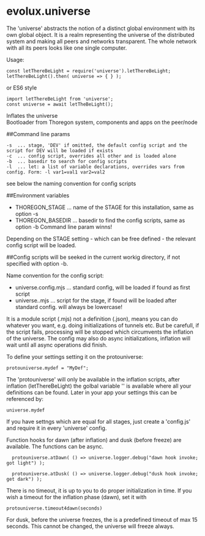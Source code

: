 # evolux.universe

The 'universe' abstracts the notion of a distinct global environment with its own global object.
It is a realm representing the universe of the distributed system and making all peers and networks transparent.
The whole network with all its peers looks like one single computer.

Usage:

    const letThereBeLight = require('universe').letThereBeLight;     
    letThereBeLight().then( universe => { } );
    
or ES6 style

    import letThereBeLight from 'universe'; 
    const universe = await letTheBeLight();

Inflates the universe  
Bootloader from Thoregon system, components and apps on the peer/node 

##Command line params

    -s  ... stage, 'DEV' if omitted, the default config script and the script for DEV will be loaded if exists 
    -c  ... config script, overrides all other and is loaded alone 
    -b  ... basedir to search for config scripts
    -l  ... let: a list of variable declarations, overrides vars from config. Form: -l var1=val1 var2=val2 
    
see below the naming convention for config scripts

##Environment variables
- THOREGON_STAGE    ... name of the STAGE for this installation, same as option -s
- THOREGON_BASEDIR  ... basedir to find the config scripts, same as option -b
Command line param winns!

Depending on the STAGE setting - which can be free defined - the relevant config script will be loaded.

##Config scripts 
will be seeked in the current workig directory, if not specified with option -b.

Name convention for the config script:
- universe.config.mjs       ... standard config, will be loaded if found as first script
- universe.<STAGE>.mjs      ... script for the stage, if found will be loaded after standard config. <STAGE> will always be lowercase!

It is a module script (.mjs) not a definition (.json), means you can do whatever you want, e.g. doing
initializations of tunnels etc. But be carefull, if the script fails, processing will be stopped 
which circumvents the inflation of the universe. The config may also do async initializations,
inflation will wait until all async operations did finish. 

To define your settings setting it on the protouniverse:
        
    protouniverse.mydef = "MyDef";

The 'protouniverse' will only be available in the inflation scripts, after inflation (letThereBeLight) the golbal
variable '' is available where all your definitions can be found. 
Later in your app your settings this can be referenced by:

    universe.mydef

If you have settngs which are equal for all stages, just create a 'config.js' and require it in every 'universe' config.
    
Function hooks for dawn (after inflation) and dusk (before freeze) are available. The functions can be async.

      protouniverse.atDawn( () => universe.logger.debug("dawn hook invoke; got light") );
      
      protouniverse.atDusk( () => universe.logger.debug("dusk hook invoke; get dark") );

There is no timeout, it is up to you to do proper initialization in time. 
If you wish a timeout for the inflation phase (dawn), set it with

    protouniverse.timeout4dawn(seconds)
    
For dusk, before the universe freezes, the is a predefined timeout of max 15 seconds. This cannot
be changed, the universe will freeze always.
  
